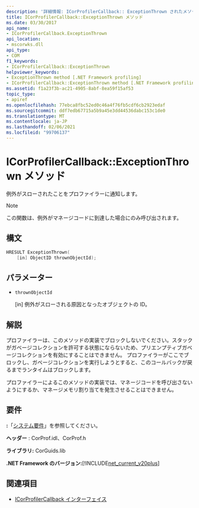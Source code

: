 ```yaml
---
description: '詳細情報: ICorProfilerCallback:: ExceptionThrown されたメソッド'
title: ICorProfilerCallback::ExceptionThrown メソッド
ms.date: 03/30/2017
api_name:
- ICorProfilerCallback.ExceptionThrown
api_location:
- mscorwks.dll
api_type:
- COM
f1_keywords:
- ICorProfilerCallback::ExceptionThrown
helpviewer_keywords:
- ExceptionThrown method [.NET Framework profiling]
- ICorProfilerCallback::ExceptionThrown method [.NET Framework profiling]
ms.assetid: f1a23f3b-ac21-4905-8abf-8ea59f15af53
topic_type:
- apiref
ms.openlocfilehash: 77ebca8fbc52ed0c46a4f76fb5cdf6cb2923edaf
ms.sourcegitcommit: ddf7edb67715a5b9a45e3dd44536dabc153c1de0
ms.translationtype: MT
ms.contentlocale: ja-JP
ms.lasthandoff: 02/06/2021
ms.locfileid: "99706137"
---
```

# <a name="icorprofilercallbackexceptionthrown-method"></a>ICorProfilerCallback::ExceptionThrown メソッド

例外がスローされたことをプロファイラーに通知します。  
  
> [!NOTE]
> この関数は、例外がマネージコードに到達した場合にのみ呼び出されます。  
  
## <a name="syntax"></a>構文  
  
```cpp  
HRESULT ExceptionThrown(  
    [in] ObjectID thrownObjectId);  
```  
  
## <a name="parameters"></a>パラメーター

- `thrownObjectId`

  \[in] 例外がスローされる原因となったオブジェクトの ID。
  
## <a name="remarks"></a>解説  

 プロファイラーは、このメソッドの実装でブロックしないでください。スタックがガベージコレクションを許可する状態にならないため、プリエンプティブガベージコレクションを有効にすることはできません。 プロファイラーがここでブロックし、ガベージコレクションを実行しようとすると、このコールバックが戻るまでランタイムはブロックします。  
  
 プロファイラーによるこのメソッドの実装では、マネージコードを呼び出さないようにするか、マネージメモリ割り当てを発生させることはできません。  
  
## <a name="requirements"></a>要件  

 **:**「[システム要件](../../get-started/system-requirements.md)」を参照してください。  
  
 **ヘッダー** : CorProf.idl、CorProf.h  
  
 **ライブラリ:** CorGuids.lib  
  
 **.NET Framework のバージョン:**[!INCLUDE[net_current_v20plus](../../../../includes/net-current-v20plus-md.md)]  
  
## <a name="see-also"></a>関連項目

- [ICorProfilerCallback インターフェイス](icorprofilercallback-interface.md)
